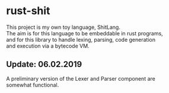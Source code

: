 # rust-shit

This project is my own toy language, ShitLang.  
The aim is for this language to be embeddable in rust programs,  
and for this library to handle
lexing, parsing, code generation  
and execution via a bytecode VM.

## Update: 06.02.2019

A preliminary version of the Lexer and Parser component are  
somewhat functional.